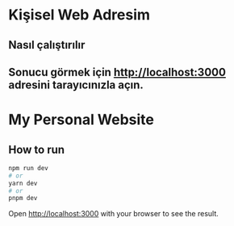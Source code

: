 # Kişisel Web Adresim

## Nasıl çalıştırılır

Sonucu görmek için [http://localhost:3000](http://localhost:3000) adresini tarayıcınızla açın.
---
# My Personal Website

## How to run
```bash
npm run dev
# or
yarn dev
# or
pnpm dev
```

Open [http://localhost:3000](http://localhost:3000) with your browser to see the result.
